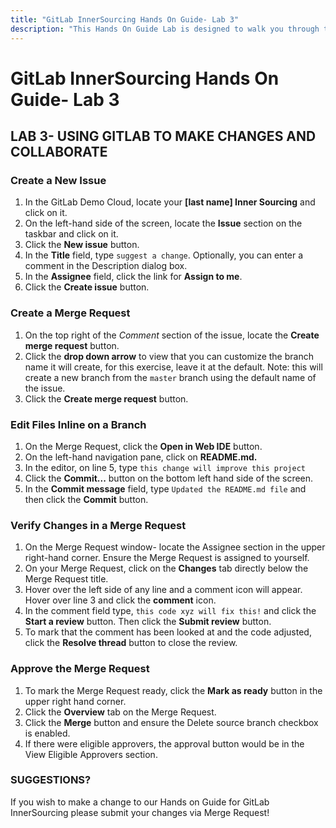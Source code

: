 ```yaml
---
title: "GitLab InnerSourcing Hands On Guide- Lab 3"
description: "This Hands On Guide Lab is designed to walk you through the lab exercises used in the GitLab InnerSourcing course."
---
```


# GitLab InnerSourcing Hands On Guide- Lab 3


## LAB 3- USING GITLAB TO MAKE CHANGES AND COLLABORATE

### Create a New Issue

1. In the GitLab Demo Cloud, locate your **[last name] Inner Sourcing** and click on it.
2. On the left-hand side of the screen, locate the **Issue** section on the taskbar and click on it.
3. Click the **New issue** button.
4. In the **Title** field, type `suggest a change`.  Optionally, you can enter a comment in the Description dialog box.
5. In the **Assignee** field, click the link for **Assign to me**.
6. Click the **Create issue** button.

### Create a Merge Request

1. On the top right of the *Comment* section of the issue, locate the **Create merge request** button.
2. Click the **drop down arrow** to view that you can customize the branch name it will create, for this exercise, leave it at the default.
Note: this will create a new branch from the `master` branch using the default name of the issue.
3. Click the **Create merge request** button.

### Edit Files Inline on a Branch

1. On the Merge Request, click the **Open in Web IDE** button.
2. On the left-hand navigation pane, click on **README.md.**
3. In the editor, on line 5, type `this change will improve this project`
4. Click the **Commit...** button on the bottom left hand side of the screen.
5. In the **Commit message** field, type `Updated the README.md file` and then click the **Commit** button.

### Verify Changes in a Merge Request

1. On the Merge Request window- locate the Assignee section in the upper right-hand corner. Ensure the Merge Request is assigned to yourself.
2. On your Merge Request, click on the **Changes** tab directly below the Merge Request title.
3. Hover over the left side of any line and a comment icon will appear. Hover over line 3 and click the **comment** icon.
4. In the comment field type, `this code xyz will fix this!` and click the **Start a review** button. Then click the **Submit review** button.
5. To mark that the comment has been looked at and the code adjusted, click the **Resolve thread** button to close the review.

### Approve the Merge Request

1. To mark the Merge Request ready, click the **Mark as ready** button in the upper right hand corner.
2. Click the **Overview** tab on the Merge Request.
3. Click the **Merge** button and ensure the Delete source branch checkbox is enabled.
4. If there were eligible approvers, the approval button would be in the View Eligible Approvers section.

### SUGGESTIONS?

If you wish to make a change to our Hands on Guide for GitLab InnerSourcing please submit your changes via Merge Request!
